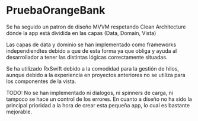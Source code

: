 # PruebaOrangeBank

Se ha seguido un patron de diseño MVVM respetando Clean Architecture dónde la app está dividida en las capas (Data, Domain, Vista)

Las capas de data y dominio se han implementado como frameworks independiendtes debido a que de esta forma ya que obliga y ayuda al desarrollador a tener las distintas lógicas correctamente situadas.

Se ha utilizado RxSwift debido a la comodidad para la gestión de hilos, aunque debido a la experiencia en proyectos anteriores no se utiliza para los componentes de la vista.

TODO:
No se han implementado ni dialogos, ni spinners de carga, ni tampoco se hace un control de los errores.
En cuanto a diseño no ha sido la principal prioridad a la hora de crear esta pequeña app, lo cual es bastante mejorable.

